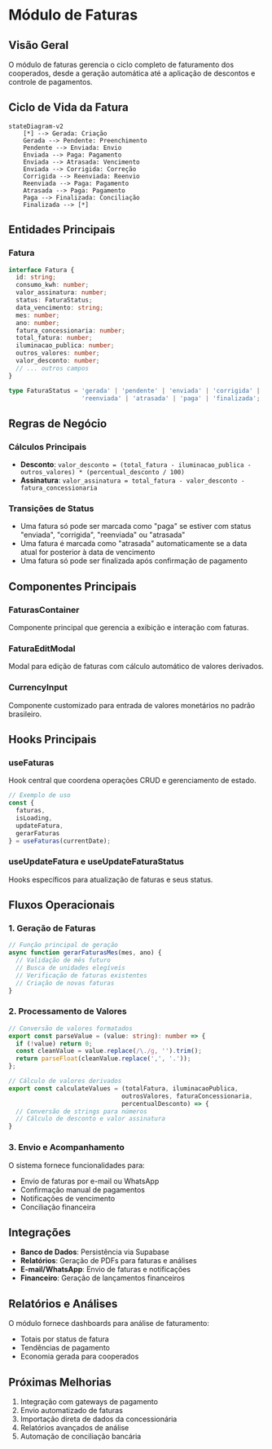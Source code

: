 
# Módulo de Faturas

## Visão Geral

O módulo de faturas gerencia o ciclo completo de faturamento dos cooperados, desde a geração automática até a aplicação de descontos e controle de pagamentos.

## Ciclo de Vida da Fatura

```mermaid
stateDiagram-v2
    [*] --> Gerada: Criação
    Gerada --> Pendente: Preenchimento
    Pendente --> Enviada: Envio
    Enviada --> Paga: Pagamento
    Enviada --> Atrasada: Vencimento
    Enviada --> Corrigida: Correção
    Corrigida --> Reenviada: Reenvio
    Reenviada --> Paga: Pagamento
    Atrasada --> Paga: Pagamento
    Paga --> Finalizada: Conciliação
    Finalizada --> [*]
```

## Entidades Principais

### Fatura

```typescript
interface Fatura {
  id: string;
  consumo_kwh: number;
  valor_assinatura: number;
  status: FaturaStatus;
  data_vencimento: string;
  mes: number;
  ano: number;
  fatura_concessionaria: number;
  total_fatura: number;
  iluminacao_publica: number;
  outros_valores: number;
  valor_desconto: number;
  // ... outros campos
}

type FaturaStatus = 'gerada' | 'pendente' | 'enviada' | 'corrigida' | 
                    'reenviada' | 'atrasada' | 'paga' | 'finalizada';
```

## Regras de Negócio

### Cálculos Principais

- **Desconto**: `valor_desconto = (total_fatura - iluminacao_publica - outros_valores) * (percentual_desconto / 100)`
- **Assinatura**: `valor_assinatura = total_fatura - valor_desconto - fatura_concessionaria`

### Transições de Status

- Uma fatura só pode ser marcada como "paga" se estiver com status "enviada", "corrigida", "reenviada" ou "atrasada"
- Uma fatura é marcada como "atrasada" automaticamente se a data atual for posterior à data de vencimento
- Uma fatura só pode ser finalizada após confirmação de pagamento

## Componentes Principais

### FaturasContainer
Componente principal que gerencia a exibição e interação com faturas.

### FaturaEditModal
Modal para edição de faturas com cálculo automático de valores derivados.

### CurrencyInput
Componente customizado para entrada de valores monetários no padrão brasileiro.

## Hooks Principais

### useFaturas
Hook central que coordena operações CRUD e gerenciamento de estado.

```typescript
// Exemplo de uso
const { 
  faturas, 
  isLoading, 
  updateFatura, 
  gerarFaturas 
} = useFaturas(currentDate);
```

### useUpdateFatura e useUpdateFaturaStatus
Hooks específicos para atualização de faturas e seus status.

## Fluxos Operacionais

### 1. Geração de Faturas

```typescript
// Função principal de geração
async function gerarFaturasMes(mes, ano) {
  // Validação de mês futuro
  // Busca de unidades elegíveis
  // Verificação de faturas existentes
  // Criação de novas faturas
}
```

### 2. Processamento de Valores

```typescript
// Conversão de valores formatados
export const parseValue = (value: string): number => {
  if (!value) return 0;
  const cleanValue = value.replace(/\./g, '').trim();
  return parseFloat(cleanValue.replace(',', '.'));
};

// Cálculo de valores derivados
export const calculateValues = (totalFatura, iluminacaoPublica, 
                               outrosValores, faturaConcessionaria,
                               percentualDesconto) => {
  // Conversão de strings para números
  // Cálculo de desconto e valor assinatura
}
```

### 3. Envio e Acompanhamento

O sistema fornece funcionalidades para:
- Envio de faturas por e-mail ou WhatsApp
- Confirmação manual de pagamentos
- Notificações de vencimento
- Conciliação financeira

## Integrações

- **Banco de Dados**: Persistência via Supabase
- **Relatórios**: Geração de PDFs para faturas e análises
- **E-mail/WhatsApp**: Envio de faturas e notificações
- **Financeiro**: Geração de lançamentos financeiros

## Relatórios e Análises

O módulo fornece dashboards para análise de faturamento:
- Totais por status de fatura
- Tendências de pagamento
- Economia gerada para cooperados

## Próximas Melhorias

1. Integração com gateways de pagamento
2. Envio automatizado de faturas
3. Importação direta de dados da concessionária
4. Relatórios avançados de análise
5. Automação de conciliação bancária
